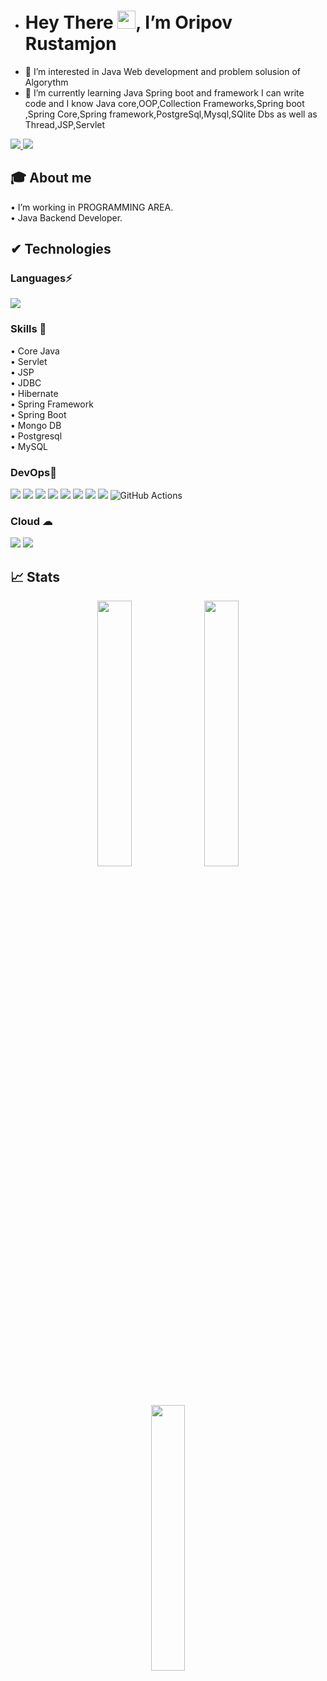 - #  Hey There <img src="https://github.com/TheDudeThatCode/TheDudeThatCode/blob/master/Assets/Hi.gif" width="29px">, I’m Oripov Rustamjon
- 👀 I’m interested in Java Web development and problem solusion of Algorythm
- 🌱 I’m currently learning Java Spring boot and framework I can write code and I know Java core,OOP,Collection Frameworks,Spring boot ,Spring Core,Spring framework,PostgreSql,Mysql,SQlite Dbs as well as Thread,JSP,Servlet

<!---
lion4464/lion4464 is a ✨ special ✨ repository because its `README.md` (this file) appears on your GitHub profile.
You can click the Preview link to take a look at your changes.
--->


<a href="https://www.linkedin.com/in/rustambek-oripov-73474022b/">
  <img src="https://img.shields.io/badge/LinkedIn-0077B5?style=for-the-badge&logo=linkedin&logoColor=white" /> 
 </a> 
<a href="herofirst4464@gmail.com">
  <img src="https://img.shields.io/badge/Gmail-D14836?style=for-the-badge&logo=gmail&logoColor=white"   />
</a>

<br>

## 🎓 About me
• I’m working in PROGRAMMING AREA. <br />
•  Java Backend Developer.<br />


##  ✔ Technologies 

 ### Languages⚡
<img src="https://img.shields.io/badge/Java-ED8B00?style=for-the-badge&logo=java&logoColor=white" />

### Skills 🚀
• Core Java <br />
• Servlet   <br />
• JSP    <br />
• JDBC <br />
• Hibernate  <br />
• Spring Framework  <br />
• Spring Boot <br />
• Mongo DB  <br />
• Postgresql  <br />
• MySQL  <br />
### DevOps💙 
<img src="https://img.shields.io/badge/Ansible-000000?style=for-the-badge&logo=ansible&logoColor=white" /> <img src="https://img.shields.io/badge/Jenkins-D24939?style=for-the-badge&logo=Jenkins&logoColor=white" /> <img src="https://img.shields.io/badge/Docker-2CA5E0?style=for-the-badge&logo=docker&logoColor=white"> <img src="https://img.shields.io/badge/kubernetes-326ce5.svg?&style=for-the-badge&logo=kubernetes&logoColor=white"> <img src="https://img.shields.io/badge/Git-F05032?style=for-the-badge&logo=git&logoColor=white"> <img src="https://img.shields.io/badge/GitHub-100000?style=for-the-badge&logo=github&logoColor=white"> 
<img src="https://img.shields.io/badge/Linux-FCC624?style=for-the-badge&logo=linux&logoColor=black" /> <img src="https://img.shields.io/badge/terraform-%235835CC.svg?style=for-the-badge&logo=terraform&logoColor=white" /> 
![GitHub Actions](https://img.shields.io/badge/githubactions-%232671E5.svg?style=for-the-badge&logo=githubactions&logoColor=white)

### Cloud ☁
<img src="https://img.shields.io/badge/Amazon_AWS-232F3E?style=for-the-badge&logo=amazon-aws&logoColor=white" /> 
<img src="https://img.shields.io/badge/microsoft%20azure-0089D6?style=for-the-badge&logo=microsoft-azure&logoColor=white" /> 




## 📈 Stats
<p align="center">
	<img width="33%" src="https://camo.githubusercontent.com/3986fdef016105b2217a0fa57b66c566550e5dfdb27e9bd939211823b9f60f11/68747470733a2f2f6769746875622d726561646d652d73746174732e76657263656c2e6170702f6170693f757365726e616d653d616e7572616768617a72612662675f636f6c6f723d33302c6539363434332c393034653935267469746c655f636f6c6f723d66666626746578745f636f6c6f723d666666" data-canonical-src="https://github-readme-stats.vercel.app/api?username=lion4464&show_icons=true&theme=bg_color" />
  <img width="33%"  src="https://github-readme-streak-stats.herokuapp.com/?user=lion4464&theme=highcontrast" />
	<img width="33%" src="https://github-readme-stats.vercel.app/api/top-langs/?username=lion4464&layout=compact"/>
</p>



<!--END_SECTION:activity-->
